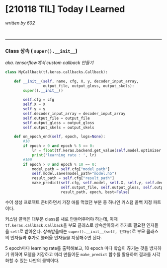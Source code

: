 # [210118 TIL] Today I Learned

_written by 602_

<br/>



---



### Class 상속 ( `super().__init__`)



_aka. tensorflow에서 custom callback 만들기_



```python
class MyCallback(tf.keras.callbacks.Callback):
    
    def __init__(self, name, cfg, X, y, decoder_input_array,
                 output_file, output_gloss, output_skels):
        super().__init__()
        
        self.cfg = cfg
        self.X = X
        self.y = y
        self.decoder_input_array = decoder_input_array
        self.output_file = output_file
        self.output_gloss = output_gloss
        self.output_skels = output_skels
        
    def on_epoch_end(self, epoch, logs=None):
        #10
        if epoch > 0 and epoch % 5 == 0:
            lr = float(tf.keras.backend.get_value(self.model.optimizer.lr))
            print('learning rate : ', lr)
        #100
        if epoch > 0 and epoch % 10 == 0:
            model_path = self.cfg["model_path"]
            self.model.save(model_path+"model.h5")
            result_path = self.cfg["result_path"]
            make_predict(self.cfg, self.model, self.X, self.y, self.decoder_input_array,
                         self.output_file, self.output_gloss, self.output_skels,
                         result_path, epoch, best=False)
```

수어 생성 프로젝트 준비하면서 가장 애를 먹었던 부분 중 하나인 커스텀 콜백 지정 파트이다.

커스텀 콜백은 대부분 class를 새로 만들어주어야 하는데, 이때 `tf.keras.callback.Callback`을 부모 클래스로 상속받아와서 추가로 필요한 인자들을 `self`로 받아온다. 상속받을때는 `super().__init__(self, 인자들)`로 부모 클래스의 인자들과 추가로 불러올 인자들을 지정해주면 된다.

5 epoch마다 learning rate를 출력해보고, 10 epoch 마다 학습이 끊기는 것을 방지하기 위하여 모델을 저장하고 미리 만들어둔 `make_predict` 함수를 활용하여 결과를 시각화할 수 있는 나만의 콜백이다.